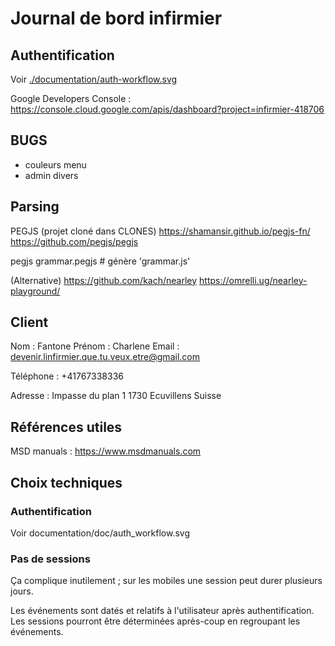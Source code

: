 # Journal de bord infirmier

## Authentification

Voir [./documentation/auth-workflow.svg](schéma)

Google Developers Console : https://console.cloud.google.com/apis/dashboard?project=infirmier-418706


## BUGS

- couleurs menu
- admin divers


## Parsing

PEGJS (projet cloné dans CLONES)
https://shamansir.github.io/pegjs-fn/
https://github.com/pegjs/pegjs

pegjs grammar.pegjs    # génère 'grammar.js'

(Alternative)
https://github.com/kach/nearley
https://omrelli.ug/nearley-playground/



## Client

Nom : Fantone
Prénom : Charlene
Email : devenir.linfirmier.que.tu.veux.etre@gmail.com

Téléphone : +41767338336

Adresse :
Impasse du plan 1
1730 Ecuvillens
Suisse


## Références utiles

MSD manuals : https://www.msdmanuals.com


## Choix techniques

### Authentification

Voir documentation/doc/auth_workflow.svg


### Pas de sessions

Ça complique inutilement ; sur les mobiles une session peut durer plusieurs jours.

Les événements sont datés et relatifs à l'utilisateur après authentification.
Les sessions pourront être déterminées après-coup en regroupant les événements.


